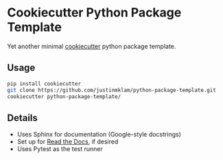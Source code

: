 # Cookiecutter Python Package Template

Yet another minimal [cookiecutter](https://github.com/cookiecutter/cookiecutter) python package template.

## Usage

```bash
pip install cookiecutter
git clone https://github.com/justinmklam/python-package-template.git
cookiecutter python-package-template/
```

## Details

* Uses Sphinx for documentation (Google-style docstrings)
* Set up for [Read the Docs](https://readthedocs.org/), if desired
* Uses Pytest as the test runner

